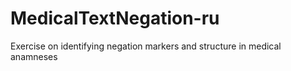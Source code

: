 # MedicalTextNegation-ru
Exercise on identifying negation markers and structure in medical anamneses
